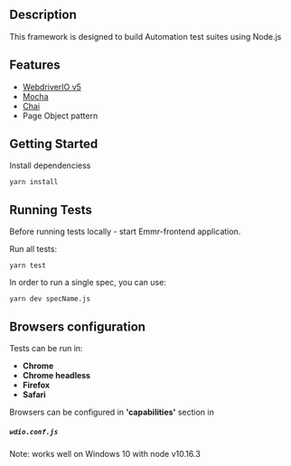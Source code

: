 ## Description

This framework is designed to build Automation test suites using Node.js

## Features

- [WebdriverIO v5](https://github.com/webdriverio/webdriverio/)
- [Mocha](https://github.com/mochajs/mocha)
- [Chai](https://github.com/chaijs/chai)
- Page Object pattern

## Getting Started

Install dependenciess

```
yarn install
```

## Running Tests

Before running tests locally - start Emmr-frontend application.

Run all tests:

```
yarn test
```

In order to run a single spec, you can use:

```
yarn dev specName.js
```

## Browsers configuration

Tests can be run in:

- **Chrome**
- **Chrome headless**
- **Firefox**
- **Safari**

Browsers can be configured in **'capabilities'** section in

##### `wdio.conf.js`

Note: works well on Windows 10 with node v10.16.3
